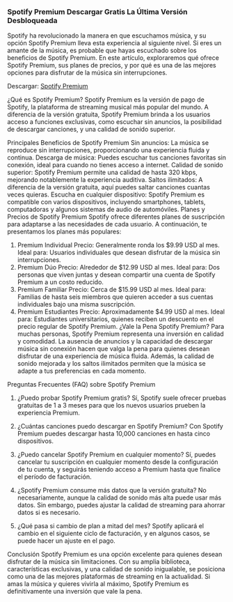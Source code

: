 ### Spotify Premium Descargar Gratis La Última Versión Desbloqueada
Spotify ha revolucionado la manera en que escuchamos música, y su opción Spotify Premium lleva esta experiencia al siguiente nivel. Si eres un amante de la música, es probable que hayas escuchado sobre los beneficios de Spotify Premium. En este artículo, exploraremos qué ofrece Spotify Premium, sus planes de precios, y por qué es una de las mejores opciones para disfrutar de la música sin interrupciones.

Descargar: [Spotify Premium](https://apktoca.com/spotify-premium-apk/)

¿Qué es Spotify Premium?
Spotify Premium es la versión de pago de Spotify, la plataforma de streaming musical más popular del mundo. A diferencia de la versión gratuita, Spotify Premium brinda a los usuarios acceso a funciones exclusivas, como escuchar sin anuncios, la posibilidad de descargar canciones, y una calidad de sonido superior.

Principales Beneficios de Spotify Premium
Sin anuncios: La música se reproduce sin interrupciones, proporcionando una experiencia fluida y continua.
Descarga de música: Puedes escuchar tus canciones favoritas sin conexión, ideal para cuando no tienes acceso a internet.
Calidad de sonido superior: Spotify Premium permite una calidad de hasta 320 kbps, mejorando notablemente la experiencia auditiva.
Saltos ilimitados: A diferencia de la versión gratuita, aquí puedes saltar canciones cuantas veces quieras.
Escucha en cualquier dispositivo: Spotify Premium es compatible con varios dispositivos, incluyendo smartphones, tablets, computadoras y algunos sistemas de audio de automóviles.
Planes y Precios de Spotify Premium
Spotify ofrece diferentes planes de suscripción para adaptarse a las necesidades de cada usuario. A continuación, te presentamos los planes más populares:

1. Premium Individual
Precio: Generalmente ronda los $9.99 USD al mes.
Ideal para: Usuarios individuales que desean disfrutar de la música sin interrupciones.
2. Premium Dúo
Precio: Alrededor de $12.99 USD al mes.
Ideal para: Dos personas que viven juntas y desean compartir una cuenta de Spotify Premium a un costo reducido.
3. Premium Familiar
Precio: Cerca de $15.99 USD al mes.
Ideal para: Familias de hasta seis miembros que quieren acceder a sus cuentas individuales bajo una misma suscripción.
4. Premium Estudiantes
Precio: Aproximadamente $4.99 USD al mes.
Ideal para: Estudiantes universitarios, quienes reciben un descuento en el precio regular de Spotify Premium.
¿Vale la Pena Spotify Premium?
Para muchas personas, Spotify Premium representa una inversión en calidad y comodidad. La ausencia de anuncios y la capacidad de descargar música sin conexión hacen que valga la pena para quienes desean disfrutar de una experiencia de música fluida. Además, la calidad de sonido mejorada y los saltos ilimitados permiten que la música se adapte a tus preferencias en cada momento.

Preguntas Frecuentes (FAQ) sobre Spotify Premium
1. ¿Puedo probar Spotify Premium gratis?
Sí, Spotify suele ofrecer pruebas gratuitas de 1 a 3 meses para que los nuevos usuarios prueben la experiencia Premium.

2. ¿Cuántas canciones puedo descargar en Spotify Premium?
Con Spotify Premium puedes descargar hasta 10,000 canciones en hasta cinco dispositivos.

3. ¿Puedo cancelar Spotify Premium en cualquier momento?
Sí, puedes cancelar tu suscripción en cualquier momento desde la configuración de tu cuenta, y seguirás teniendo acceso a Premium hasta que finalice el período de facturación.

4. ¿Spotify Premium consume más datos que la versión gratuita?
No necesariamente, aunque la calidad de sonido más alta puede usar más datos. Sin embargo, puedes ajustar la calidad de streaming para ahorrar datos si es necesario.

5. ¿Qué pasa si cambio de plan a mitad del mes?
Spotify aplicará el cambio en el siguiente ciclo de facturación, y en algunos casos, se puede hacer un ajuste en el pago.

Conclusión
Spotify Premium es una opción excelente para quienes desean disfrutar de la música sin limitaciones. Con su amplia biblioteca, características exclusivas, y una calidad de sonido inigualable, se posiciona como una de las mejores plataformas de streaming en la actualidad. Si amas la música y quieres vivirla al máximo, Spotify Premium es definitivamente una inversión que vale la pena.
